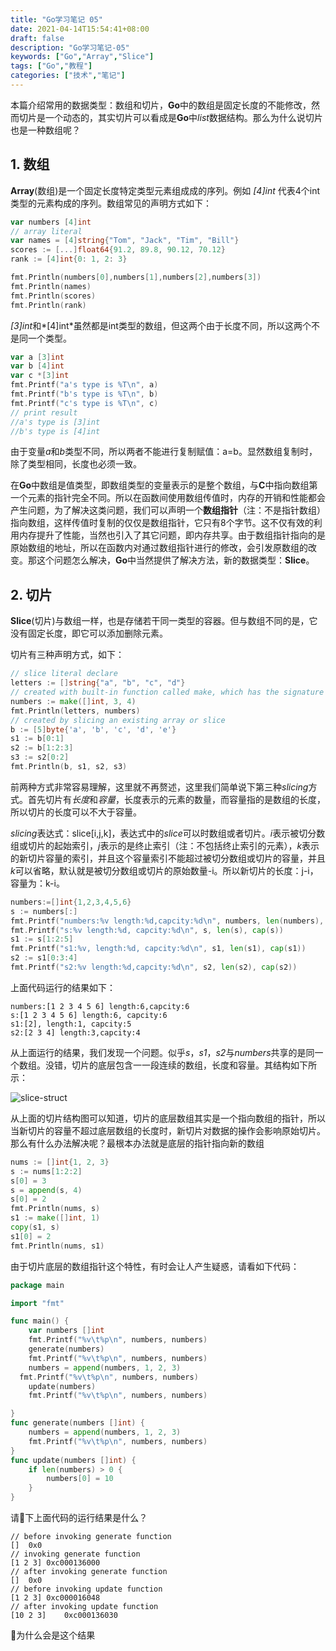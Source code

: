 ```yaml
---
title: "Go学习笔记 05"
date: 2021-04-14T15:54:41+08:00
draft: false
description: "Go学习笔记-05"
keywords: ["Go","Array","Slice"]
tags: ["Go","教程"]
categories: ["技术","笔记"]
---
```


本篇介绍常用的数据类型：数组和切片，**Go**中的数组是固定长度的不能修改，然而切片是一个动态的，其实切片可以看成是**Go**中*list*数据结构。那么为什么说切片也是一种数组呢？

<!--more-->

## 1. 数组

**Array**(数组)是一个固定长度特定类型元素组成成的序列。例如 *[4]int* 代表4个int类型的元素构成的序列。数组常见的声明方式如下：

```go
var numbers [4]int
// array literal
var names = [4]string{"Tom", "Jack", "Tim", "Bill"}
scores := [...]float64{91.2, 89.8, 90.12, 70.12}
rank := [4]int{0: 1, 2: 3}

fmt.Println(numbers[0],numbers[1],numbers[2],numbers[3])
fmt.Println(names)
fmt.Println(scores)
fmt.Println(rank)
```

*[3]int*和*[4]int*虽然都是int类型的数组，但这两个由于长度不同，所以这两个不是同一个类型。

```go
var a [3]int
var b [4]int
var c *[3]int
fmt.Printf("a's type is %T\n", a)
fmt.Printf("b's type is %T\n", b)
fmt.Printf("c's type is %T\n", c)
// print result
//a's type is [3]int
//b's type is [4]int
```

由于变量*a*和*b*类型不同，所以两者不能进行复制赋值：a=b。显然数组复制时，除了类型相同，长度也必须一致。

在**Go**中数组是值类型，即数组类型的变量表示的是整个数组，与**C**中指向数组第一个元素的指针完全不同。所以在函数间使用数组传值时，内存的开销和性能都会产生问题，为了解决这类问题，我们可以声明一个**数组指针**（注：不是指针数组）指向数组，这样传值时复制的仅仅是数组指针，它只有8个字节。这不仅有效的利用内存提升了性能，当然也引入了其它问题，即内存共享。由于数组指针指向的是原始数组的地址，所以在函数内对通过数组指针进行的修改，会引发原数组的改变。那这个问题怎么解决，**Go**中当然提供了解决方法，新的数据类型：**Slice**。

## 2. 切片

**Slice**(切片)与数组一样，也是存储若干同一类型的容器。但与数组不同的是，它没有固定长度，即它可以添加删除元素。

切片有三种声明方式，如下：

```go
// slice literal declare
letters := []string{"a", "b", "c", "d"}
// created with built-in function called make, which has the signature
numbers := make([]int, 3, 4)
fmt.Println(letters, numbers)
// created by slicing an existing array or slice
b := [5]byte{'a', 'b', 'c', 'd', 'e'}
s1 := b[0:1]
s2 := b[1:2:3]
s3 := s2[0:2]
fmt.Println(b, s1, s2, s3)
```

前两种方式非常容易理解，这里就不再赘述，这里我们简单说下第三种*slicing*方式。首先切片有*长度*和*容量*，长度表示的元素的数量，而容量指的是数组的长度，所以切片的长度可以不大于容量。

*slicing*表达式：slice[i,j,k]，表达式中的*slice*可以时数组或者切片。*i*表示被切分数组或切片的起始索引，*j*表示的是终止索引（注：不包括终止索引的元素），*k*表示的新切片容量的索引，并且这个容量索引不能超过被切分数组或切片的容量，并且*k*可以省略，默认就是被切分数组或切片的原始数量-i。所以新切片的长度：j-i，容量为：k-i。

```go
numbers:=[]int{1,2,3,4,5,6}
s := numbers[:]
fmt.Printf("numbers:%v length:%d,capcity:%d\n", numbers, len(numbers), cap(numbers))
fmt.Printf("s:%v length:%d, capcity:%d\n", s, len(s), cap(s))
s1 := s[1:2:5]
fmt.Printf("s1:%v, length:%d, capcity:%d\n", s1, len(s1), cap(s1))
s2 := s1[0:3:4]
fmt.Printf("s2:%v length:%d,capcity:%d\n", s2, len(s2), cap(s2))
```

上面代码运行的结果如下：

```shell
numbers:[1 2 3 4 5 6] length:6,capcity:6
s:[1 2 3 4 5 6] length:6, capcity:6
s1:[2], length:1, capcity:5
s2:[2 3 4] length:3,capcity:4
```

从上面运行的结果，我们发现一个问题。似乎*s*，*s1*，*s2*与*numbers*共享的是同一个数组。没错，切片的底层包含一一段连续的数组，长度和容量。其结构如下所示：

![slice-struct](/media/slice-struct.png)

从上面的切片结构图可以知道，切片的底层数组其实是一个指向数组的指针，所以当新切片的容量不超过底层数组的长度时，新切片对数据的操作会影响原始切片。那么有什么办法解决呢？最根本办法就是底层的指针指向新的数组

```go
nums := []int{1, 2, 3}
s := nums[1:2:2]
s[0] = 3
s = append(s, 4)
s[0] = 2
fmt.Println(nums, s)
s1 := make([]int, 1)
copy(s1, s)
s1[0] = 2
fmt.Println(nums, s1)
```

由于切片底层的数组指针这个特性，有时会让人产生疑惑，请看如下代码：

```go
package main

import "fmt"

func main() {
	var numbers []int
	fmt.Printf("%v\t%p\n", numbers, numbers)
	generate(numbers)
	fmt.Printf("%v\t%p\n", numbers, numbers)
	numbers = append(numbers, 1, 2, 3)
  fmt.Printf("%v\t%p\n", numbers, numbers)
	update(numbers)
	fmt.Printf("%v\t%p\n", numbers, numbers)

}
func generate(numbers []int) {
	numbers = append(numbers, 1, 2, 3)
	fmt.Printf("%v\t%p\n", numbers, numbers)
}
func update(numbers []int) {
	if len(numbers) > 0 {
		numbers[0] = 10
	}
}
```

请:thinking:下上面代码的运行结果是什么？

```shell
// before invoking generate function
[]	0x0
// invoking generate function
[1 2 3]	0xc000136000
// after invoking generate function
[]	0x0
// before invoking update function
[1 2 3]	0xc000016048
// after invoking update function
[10 2 3]	0xc000136030
```

:thinking:为什么会是这个结果

